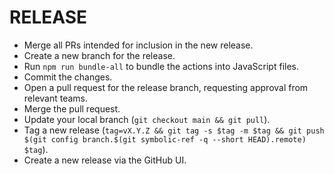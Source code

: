 # RELEASE

- Merge all PRs intended for inclusion in the new release.
- Create a new branch for the release.
- Run `npm run bundle-all` to bundle the actions into JavaScript files.
- Commit the changes.
- Open a pull request for the release branch, requesting approval from relevant teams.
- Merge the pull request.
- Update your local branch (`git checkout main && git pull`).
- Tag a new release (`tag=vX.Y.Z && git tag -s $tag -m $tag && git push $(git config branch.$(git symbolic-ref -q --short HEAD).remote) $tag`).
- Create a new release via the GitHub UI.
